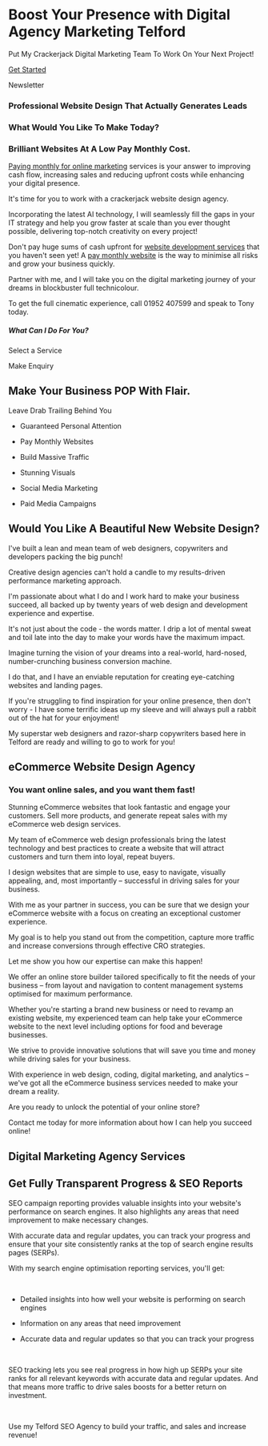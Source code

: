 # Boost Your Presence with Digital Agency Marketing Telford



Put My Crackerjack Digital Marketing Team To Work On Your Next Project!

[Get Started](https://www.webuildstores.co.uk/contact)

Newsletter

### Professional Website Design That Actually Generates Leads

### What Would You Like To Make Today?

### Brilliant Websites At A Low Pay Monthly Cost.

[Paying monthly for online marketing](https://www.webuildstores.co.uk/plans-pricing) services is your answer to improving cash flow, increasing sales and reducing upfront costs while enhancing your digital presence.

It's time for you to work with a crackerjack website design agency.

Incorporating the latest AI technology, I will seamlessly fill the gaps in your IT strategy and help you grow faster at scale than you ever thought possible, delivering top-notch creativity on every project!​

Don't pay huge sums of cash upfront for [website development services](https://www.webuildstores.co.uk/website-development) that you haven't seen yet! A [pay monthly website](https://www.webuildstores.co.uk/pay-monthly-websites) is the way to minimise all risks and grow your business quickly.

Partner with me, and I will take you on the digital marketing journey of your dreams in blockbuster full technicolour. ​

To get the full cinematic experience, call 01952 407599 and speak to Tony today.



##### What Can I Do For You?

Select a Service

Make Enquiry

## Make Your Business POP With Flair.

Leave Drab Trailing Behind You

 * Guaranteed Personal Attention

 * Pay Monthly Websites

 * Build Massive Traffic

 * Stunning Visuals

 * Social Media Marketing

 * Paid Media Campaigns

## Would You Like A Beautiful New Website Design?

I've built a lean and mean team of web designers, copywriters and developers packing the big punch! ​​

Creative design agencies can't hold a candle to my results-driven performance marketing approach.

I'm passionate about what I do and I work hard to make your business succeed, all backed up by twenty years of web design and development experience and expertise.​

It's not just about the code - the words matter. I drip a lot of mental sweat and toil late into the day to make your words have the maximum impact.​

Imagine turning the vision of your dreams into a real-world, hard-nosed, number-crunching business conversion machine.​

I do that, and I have an enviable reputation for creating eye-catching websites and landing pages.

If you're struggling to find inspiration for your online presence, then don't worry - I have some terrific ideas up my sleeve and will always pull a rabbit out of the hat for your enjoyment!

My superstar web designers and razor-sharp copywriters based here in Telford are ready and willing to go to work for you!



## eCommerce Website Design Agency

### You want online sales, and you want them fast!

Stunning eCommerce websites that look fantastic and engage your customers. Sell more products, and generate repeat sales with my eCommerce web design services.

My team of eCommerce web design professionals bring the latest technology and best practices to create a website that will attract customers and turn them into loyal, repeat buyers.

I design websites that are simple to use, easy to navigate, visually appealing, and, most importantly – successful in driving sales for your business.

With me as your partner in success, you can be sure that we design your eCommerce website with a focus on creating an exceptional customer experience.

My goal is to help you stand out from the competition, capture more traffic and increase conversions through effective CRO strategies.

Let me show you how our expertise can make this happen!

We offer an online store builder tailored specifically to fit the needs of your business – from layout and navigation to content management systems optimised for maximum performance.

Whether you're starting a brand new business or need to revamp an existing website, my experienced team can help take your eCommerce website to the next level including options for food and beverage businesses.

We strive to provide innovative solutions that will save you time and money while driving sales for your business.

With experience in web design, coding, digital marketing, and analytics – we've got all the eCommerce business services needed to make your dream a reality.

Are you ready to unlock the potential of your online store?

Contact me today for more information about how I can help you succeed online!



## Digital Marketing Agency Services



## Get Fully Transparent Progress & SEO Reports

SEO campaign reporting provides valuable insights into your website's performance on search engines. It also highlights any areas that need improvement to make necessary changes.

With accurate data and regular updates, you can track your progress and ensure that your site consistently ranks at the top of search engine results pages (SERPs).

With my search engine optimisation reporting services, you'll get:

​

 * Detailed insights into how well your website is performing on search engines

 * Information on any areas that need improvement

 * Accurate data and regular updates so that you can track your progress

​

SEO tracking lets you see real progress in how high up SERPs your site ranks for all relevant keywords with accurate data and regular updates. And that means more traffic to drive sales boosts for a better return on investment.

​

Use my Telford SEO Agency to build your traffic, and sales and increase revenue!
